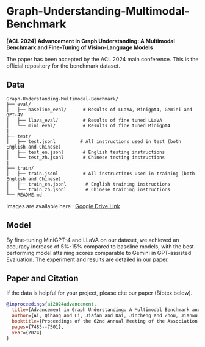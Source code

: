 # Graph-Understanding-Multimodal-Benchmark

**[ACL 2024] Advancement in Graph Understanding: A Multimodal Benchmark and Fine-Tuning of Vision-Language Models**

The paper has been accepted by the ACL 2024 main conference. This is the official repository for the benchmark dataset.

## Data

```
Graph-Understanding-Multimodal-Benchmark/
├── eval/
│   ├── baseline_eval/      # Results of LLaVA, Minigpt4, Gemini and GPT-4V
│   ├── llava_eval/         # Results of fine tuned LLaVA 
│   └── mini_eval/          # Results of fine tuned Minigpt4
|
├── test/
│   ├── test.jsonl         # All instructions used in test (both English and Chinese)
│   ├── test_en.jsonl       # English testing instructions
│   └── test_zh.jsonl       # Chinese testing instructions
|
├── train/
│   ├── train.jsonl         # All instructions used in training (both English and Chinese)
│   ├── train_en.jsonl       # English training instructions
│   └── train_zh.jsonl       # Chinese training instructions
└── README.md
```

Images are available here : [Google Drive Link](https://drive.google.com/drive/folders/1fcIHuCMGAU8tboMXDqetXrP0WkQAxerp?usp=sharing)

## Model

By fine-tuning MiniGPT-4 and LLaVA on our dataset, we achieved an accuracy increase of 5%-15% compared to baseline models, with the best-performing model attaining scores comparable to Gemini in GPT-assisted Evaluation. The experiment and results are detailed in our paper.

## Paper and Citation

If the data is helpful for your project, please cite our paper (Bibtex below).
```bibtex
@inproceedings{ai2024advancement,
  title={Advancement in Graph Understanding: A Multimodal Benchmark and Fine-Tuning of Vision-Language Models},
  author={Ai, Qihang and Li, Jiafan and Dai, Jincheng and Zhou, Jianwu and Liu, Lemao and Jiang, Haiyun and Shi, Shuming},
  booktitle={Proceedings of the 62nd Annual Meeting of the Association for Computational Linguistics (Volume 1: Long Papers)},
  pages={7485--7501},
  year={2024}
}